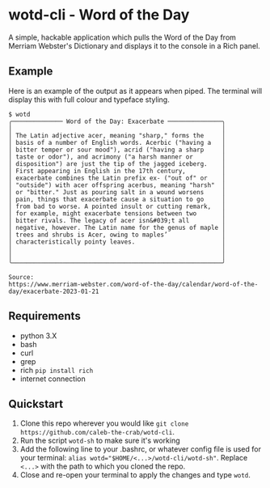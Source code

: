 # wotd-cli - Word of the Day
A simple, hackable application which pulls the Word of the Day from Merriam
Webster's Dictionary and displays it to the console in a Rich panel.

## Example
  Here is an example of the output as it appears when piped. The terminal will
display this with full colour and typeface styling.
```
$ wotd
╭────────────── Word of the Day: Exacerbate ───────────────╮
│                                                          │
│ The Latin adjective acer, meaning "sharp," forms the     │
│ basis of a number of English words. Acerbic ("having a   │
│ bitter temper or sour mood"), acrid ("having a sharp     │
│ taste or odor"), and acrimony ("a harsh manner or        │
│ disposition") are just the tip of the jagged iceberg.    │
│ First appearing in English in the 17th century,          │
│ exacerbate combines the Latin prefix ex- ("out of" or    │
│ "outside") with acer offspring acerbus, meaning "harsh"  │
│ or "bitter." Just as pouring salt in a wound worsens     │
│ pain, things that exacerbate cause a situation to go     │
│ from bad to worse. A pointed insult or cutting remark,   │
│ for example, might exacerbate tensions between two       │
│ bitter rivals. The legacy of acer isn&#039;t all         │
│ negative, however. The Latin name for the genus of maple │
│ trees and shrubs is Acer, owing to maples’               │
│ characteristically pointy leaves.                        │
│                                                          │
│                                                          │
╰──────────────────────────────────────────────────────────╯

Source: 
https://www.merriam-webster.com/word-of-the-day/calendar/word-of-the-day/exacerbate-2023-01-21
```

## Requirements
- python 3.X
- bash
- curl
- grep
- rich `pip install rich`
- internet connection

## Quickstart
1. Clone this repo wherever you would like `git clone https://github.com/caleb-the-crab/wotd-cli`.
2. Run the script `wotd-sh` to make sure it's working
3. Add the following line to your .bashrc, or whatever config file is used for your
terminal: `alias wotd="$HOME/<...>/wotd-cli/wotd-sh"`. Replace `<...>` with the
path to which you cloned the repo.
4. Close and re-open your terminal to apply the changes and type `wotd`.


